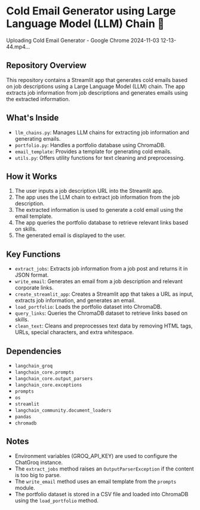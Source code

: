 **Cold Email Generator using Large Language Model (LLM) Chain 🚀**
=================================================================

Uploading Cold Email Generator - Google Chrome 2024-11-03 12-13-44.mp4…

**Repository Overview**
------------------------

This repository contains a Streamlit app that generates cold emails based on job descriptions using a Large Language Model (LLM) chain. The app extracts job information from job descriptions and generates emails using the extracted information.

**What's Inside**
----------------

* `llm_chains.py`: Manages LLM chains for extracting job information and generating emails.
* `portfolio.py`: Handles a portfolio database using ChromaDB.
* `email_template`: Provides a template for generating cold emails.
* `utils.py`: Offers utility functions for text cleaning and preprocessing.

**How it Works**
----------------

1. The user inputs a job description URL into the Streamlit app.
2. The app uses the LLM chain to extract job information from the job description.
3. The extracted information is used to generate a cold email using the email template.
4. The app queries the portfolio database to retrieve relevant links based on skills.
5. The generated email is displayed to the user.

**Key Functions**
----------------

* `extract_jobs`: Extracts job information from a job post and returns it in JSON format.
* `write_email`: Generates an email from a job description and relevant corporate links.
* `create_streamlit_app`: Creates a Streamlit app that takes a URL as input, extracts job information, and generates an email.
* `load_portfolio`: Loads the portfolio dataset into ChromaDB.
* `query_links`: Queries the ChromaDB dataset to retrieve links based on skills.
* `clean_text`: Cleans and preprocesses text data by removing HTML tags, URLs, special characters, and extra whitespace.

**Dependencies**
----------------

* `langchain_groq`
* `langchain_core.prompts`
* `langchain_core.output_parsers`
* `langchain_core.exceptions`
* `prompts`
* `os`
* `streamlit`
* `langchain_community.document_loaders`
* `pandas`
* `chromadb`


**Notes**
--------

* Environment variables (GROQ_API_KEY) are used to configure the ChatGroq instance.
* The `extract_jobs` method raises an `OutputParserException` if the content is too big to parse.
* The `write_email` method uses an email template from the `prompts` module.
* The portfolio dataset is stored in a CSV file and loaded into ChromaDB using the `load_portfolio` method.
